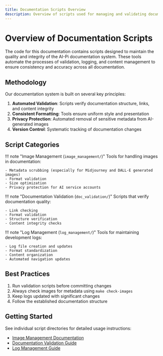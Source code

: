 ```yaml
---
title: Documentation Scripts Overview
description: Overview of scripts used for managing and validating documentation
---
```


# Overview of Documentation Scripts

The code for this documentation contains scripts designed to maintain the quality and integrity of the AI-Pi documentation system. These tools automate the processes of validation, logging, and content management to ensure consistency and accuracy across all documentation.

## Methodology

Our documentation system is built on several key principles:

1. **Automated Validation**: Scripts verify documentation structure, links, and content integrity
2. **Consistent Formatting**: Tools ensure uniform style and presentation
3. **Privacy Protection**: Automated removal of sensitive metadata from AI-generated images
4. **Version Control**: Systematic tracking of documentation changes

## Script Categories

!!! note "Image Management (`image_management/`)"
    Tools for handling images in documentation:

    - Metadata scrubbing (especially for Midjourney and DALL-E generated images)
    - Format validation
    - Size optimization
    - Privacy protection for AI service accounts

!!! note "Documentation Validation (`doc_validation/`)"
    Scripts that verify documentation quality:

    - Link checking
    - Format validation
    - Structure verification
    - Content integrity checks

!!! note "Log Management (`log_management/`)"
    Tools for maintaining development logs:
    
    - Log file creation and updates
    - Format standardization
    - Content organization
    - Automated navigation updates

## Best Practices

1. Run validation scripts before committing changes
2. Always check images for metadata using `make check-images`
3. Keep logs updated with significant changes
4. Follow the established documentation structure

## Getting Started

See individual script directories for detailed usage instructions:
- [Image Management Documentation](image_management/README.md)
- [Documentation Validation Guide](doc_validation/README.md)
- [Log Management Guide](log_management/README.md)
